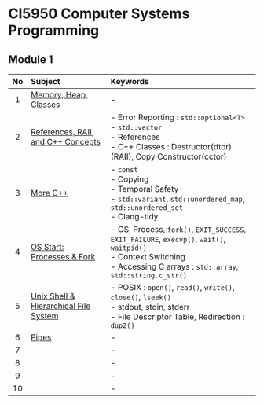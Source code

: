 # CI5950 Computer Systems Programming

## Module 1
|No|Subject|Keywords|
|:-:|:-|:-|
| 1|[Memory, Heap, Classes](notes/01.md)|- |
| 2|[References, RAII, and C++ Concepts](notes/02.md)|- Error Reporting : `std::optional<T>` <br>- `std::vector` <br> - References <br> - C++ Classes : Destructor(dtor) (RAII), Copy Constructor(cctor)|
| 3|[More C++](notes/03.md)|- `const` <br> - Copying <br> - Temporal Safety <br> - `std::variant`, `std::unordered_map`, `std::unordered_set` <br> - Clang-tidy|
| 4|[OS Start: Processes & Fork](notes/04.md)|- OS, Process, `fork()`, `EXIT_SUCCESS`, `EXIT_FAILURE`, `execvp()`, `wait()`, `waitpid()` <br> - Context Switching <br> - Accessing C arrays : `std::array`, `std::string.c_str()` |
| 5|[Unix Shell & Hierarchical File System](notes/05.md)|- POSIX : `open()`, `read()`, `write()`, `close()`, `lseek()` <br> - stdout, stdin, stderr <br> - File Descriptor Table, Redirection : `dup2()`|
| 6|[Pipes](notes/06.md)|- |
| 7|[]()|- |
| 8|[]()|- |
| 9|[]()|- |
|10|[]()|- |


